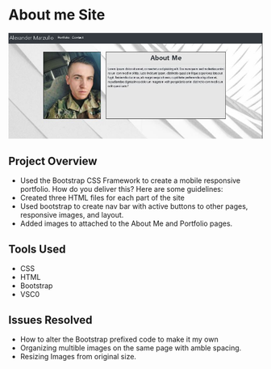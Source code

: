 # About me Site

![](Files/Images/SiteSS.JPG)

## Project Overview
 
- Used the Bootstrap CSS Framework to create a mobile responsive portfolio. How do you deliver this? Here are some guidelines:
- Created three HTML files for each part of the site
- Used bootstrap to create nav bar with active buttons to other pages, responsive images, and layout.
- Added images to attached to the About Me and Portfolio pages.

## Tools Used

- CSS
- HTML
- Bootstrap
- VSC0

## Issues Resolved

- How to alter the Bootstrap prefixed code to make it my own
- Organizing multible images on the same page with amble spacing.
- Resizing Images from original size.
